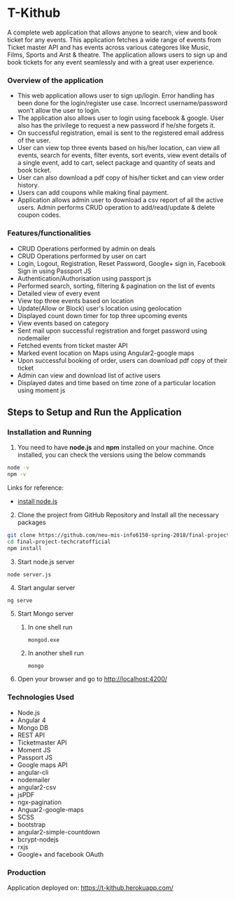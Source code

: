 # T-Kithub 

A complete web application that allows anyone to search, view and book ticket for any events.
This application fetches a wide range of events from Ticket master API and has events across various categores like Music, Films, Sports and Arst & theatre.
The application allows users to sign up and book tickets for any event seamlessly and with a great user experience.

### Overview of the application
* This web application allows user to sign up/login. Error handling has been done for the login/register use case. Incorrect username/password won't allow the user to login. 
* The application also allows user to login using facebook & google. User also has the privilege to request a new password if he/she forgets it. 
* On successful registration, email is sent to the registered email address of the user. 
* User can view top three events based on his/her location, can view all events, search for events, filter events, sort events, view event details of a single event, add to cart, select package and quantity of seats and book ticket.
* User can also download a pdf copy of his/her ticket and can view order history.
* Users can add coupons while making final payment. 
* Application allows admin user to download a csv report of all the active users. Admin performs CRUD operation to add/read/update & delete coupon codes.

### Features/functionalities
* CRUD Operations performed by admin on deals
* CRUD Operations performed by user on cart
* Login, Logout, Registration, Reset Password, Google+ sign in, Facebook Sign in using Passport JS
* Authentication/Authorisation using passport js
* Performed search, sorting, filtering & pagination on the list of events
* Detailed view of every event
* View top three events based on location
* Update(Allow or Block) user's location using geolocation
* Displayed count down timer for top three upcoming events
* View events based on category
* Sent mail upon successful registration and forget password using nodemailer
* Fetched events from ticket master API
* Marked event location on Maps using Angular2-google maps
* Upon successful booking of order, users can download pdf copy of their ticket
* Admin can view and download list of active users 
* Displayed dates and time based on time zone of a particular location using moment js

## Steps to Setup and Run the Application

### Installation and Running
1. You need to have **node.js** and **npm** installed on your machine. Once installed, you can check the versions using the below commands

```sh
node -v
npm -v
```
Links for reference:
* [install node.js](https://nodejs.org/en/download/)

2. Clone the project from GitHub Repository and Install all the necessary packages
```sh
git clone https://github.com/neu-mis-info6150-spring-2018/final-project-techcratofficial.git
cd final-project-techcratofficial
npm install
```
3. Start node.js server
```sh
node server.js
```

4. Start angular server
```
ng serve
```

5. Start Mongo server
    1. In one shell run
        ```
        mongod.exe
        ```
    2. In another shell run
        ```
        mongo
        ```

6. Open your browser and go to [http://localhost:4200/](http://localhost:4200/)

### Technologies Used

* Node.js
* Angular 4
* Mongo DB
* REST API
* Ticketmaster API
* Moment JS
* Passport JS
* Google maps API
* angular-cli
* nodemailer
* angular2-csv
* jsPDF
* ngx-pagination
* Anguar2-google-maps
* SCSS
* bootstrap
* angular2-simple-countdown
* bcrypt-nodejs
* rxjs
* Google+ and facebook OAuth 

### Production

Application deployed on: https://t-kithub.herokuapp.com/
